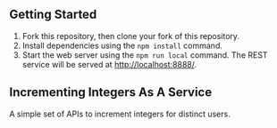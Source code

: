 ## Getting Started

1. Fork this repository, then clone your fork of this repository.
2. Install dependencies using the `npm install` command.
3. Start the web server using the `npm run local` command. The REST service will be served at <http://localhost:8888/>.

## Incrementing Integers As A Service

A simple set of APIs to increment integers for distinct users.
